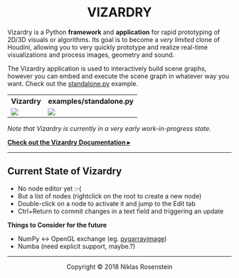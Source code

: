 <h1 align="center">VIZARDRY</h1>

Vizardry is a Python **framework** and **application** for rapid prototyping
of 2D/3D visuals or algorithms. Its goal is to become a *very limited* clone
of Houdini, allowing you to very quickly prototype and realize real-time
visualizations and process images, geometry and sound.

The Vizardry application is used to interactively build scene graphs, however
you can embed and execute the scene graph in whatever way you want. Check out
the [standalone.py](examples/standalone.py) example.

<table>
  <tr><th>Vizardry</th><th>examples/standalone.py</th></tr>
  <tr><td><img src="https://i.imgur.com/5VDqMyh.png"></td>
      <td><img src="https://i.imgur.com/2oFZawD.png"></td></tr>
</table>

*Note that Vizardry is currently in a very early work-in-progress state.*

[**Check out the Vizardry Documentation ▸**](docs/README.md)

---

## Current State of Vizardry

* No node editor yet :-(
* But a list of nodes (rightclick on the root to create a new node)
* Double-click on a node to activate it and jump to the Edit tab
* Ctrl+Return to commit changes in a text field and triggering an update

__Things to Consider for the future__

* NumPy <-> OpenGL exchange (eg. [pygarrayimage](http://code.astraw.com/projects/motmot/pygarrayimage.html))
* Numba (need explicit support, maybe.?)

---

<p align="center">Copyright &copy; 2018 Niklas Rosenstein</p>
